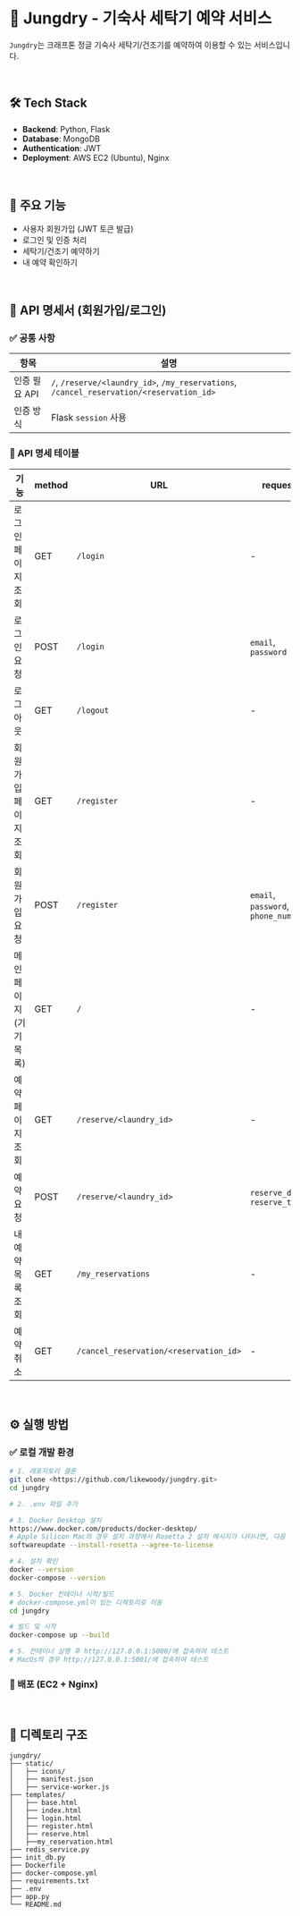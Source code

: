 # 🧼 Jungdry - 기숙사 세탁기 예약 서비스

`Jungdry`는 크래프톤 정글 기숙사 세탁기/건조기를 예약하여 이용할 수 있는 서비스입니다.

</br>

## 🛠️ Tech Stack

- **Backend**: Python, Flask
- **Database**: MongoDB
- **Authentication**: JWT
- **Deployment**: AWS EC2 (Ubuntu), Nginx

</br>

## 🚀 주요 기능

- 사용자 회원가입 (JWT 토큰 발급)
- 로그인 및 인증 처리
- 세탁기/건조기 예약하기
- 내 예약 확인하기

</br>

## 📌 API 명세서 (회원가입/로그인)

### ✅ 공통 사항

| 항목 | 설명 |
| --- | --- |
| 인증 필요 API | `/`, `/reserve/<laundry_id>`, `/my_reservations`, `/cancel_reservation/<reservation_id>` |
| 인증 방식 | Flask `session` 사용 |

### 🧾 API 명세 테이블

| 기능 | **method** | URL | **request** | **response** |
| --- | --- | --- | --- | --- |
| 로그인 페이지 조회 | GET | `/login` | - | 로그인 화면 렌더링 |
| 로그인 요청 | POST | `/login` | `email`, `password` | 세션 저장 후 `/` 리다이렉트실패 시 로그인 페이지에 에러 표시 |
| 로그아웃 | GET | `/logout` | - | 세션 초기화 후 로그인 페이지로 리다이렉트 |
| 회원가입 페이지 조회 | GET | `/register` | - | 회원가입 화면 렌더링 |
| 회원가입 요청 | POST | `/register` | `email`, `password`, `phone_number` | 쿠키에 access/refresh token 저장 후 `/index` 리다이렉트실패 시 에러 표시 |
| 메인 페이지 (기기 목록) | GET | `/` | - | 세탁기/건조기 리스트, 사용 가능 여부(status: 0=가능, 1=사용중) |
| 예약 페이지 조회 | GET | `/reserve/<laundry_id>` | - | 기기 정보, 7일간 예약 가능 시간대 |
| 예약 요청 | POST | `/reserve/<laundry_id>` | `reserve_date`, `reserve_time` | 성공: `/` 리다이렉트실패: 에러 메시지 표시 |
| 내 예약 목록 조회 | GET | `/my_reservations` | - | 예약 리스트 및 기기 정보 |
| 예약 취소 | GET | `/cancel_reservation/<reservation_id>` | - | `/my_reservations` 리다이렉트 |

</br>

## ⚙️ 실행 방법

### ✅ 로컬 개발 환경

```bash
# 1. 레포지토리 클론
git clone <https://github.com/likewoody/jungdry.git>
cd jungdry

# 2. .env 파일 추가

# 3. Docker Desktop 설치 
https://www.docker.com/products/docker-desktop/
# Apple Silicon Mac의 경우 설치 과정에서 Rosetta 2 설치 메시지가 나타나면, 다음 명령어로 설치
softwareupdate --install-rosetta --agree-to-license

# 4. 설치 확인
docker --version
docker-compose --version

# 5. Docker 컨테이너 시작/빌드
# docker-compose.yml이 있는 디렉토리로 이동
cd jungdry

# 빌드 및 시작
docker-compose up --build

# 5. 컨테이너 실행 후 http://127.0.0.1:5000/에 접속하여 테스트
# MacOs의 경우 http://127.0.0.1:5001/에 접속하여 테스트
```

### 🚀 배포 (EC2 + Nginx)

</br>

## 📁 디렉토리 구조

```
jungdry/
├── static/
│   ├── icons/           
│   ├── manifest.json     
│   ├── service-worker.js
├── templates/
│   ├── base.html        
│   ├── index.html
│   ├── login.html
│   ├── register.html
│   ├── reserve.html
│   ├──my_reservation.html
├── redis_service.py
├── init_db.py
├── Dockerfile
├── docker-compose.yml
├── requirements.txt
├── .env
├── app.py
└── README.md
```
